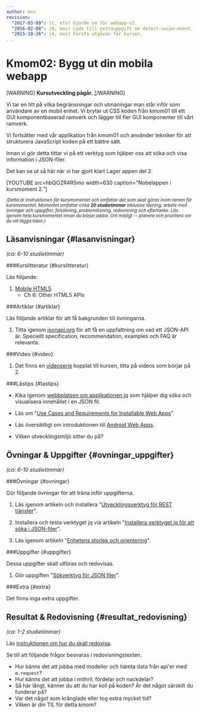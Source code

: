 ```yaml
---
author: mos
revision:
  "2017-03-09": (C, efo) Gjorde om för webapp-v2.
  "2016-02-08": (B, mos) Lade till extrauppgift om detect-swipe-event.
  "2015-10-26": (A, mos) Första utgåvan för kursen.
...
```

Kmom02: Bygg ut din mobila webapp
==================================

[WARNING]
**Kursutveckling pågår.**
[/WARNING]

Vi tar en titt på vilka begränsningar och utmaningar man står inför som användare av en mobil enhet. Vi brytar ut CSS koden från kmom01 till ett GUI komponentbaserad ramverk och lägger till fler GUI komponenter till vårt ramverk.

Vi fortsätter med vår applikation från kmom01 och använder tekniker för att strukturera JavaScript koden på ett bättre sätt.

Innan vi gör detta tittar vi på ett verktyg som hjälper oss att söka och visa information i JSON-filer.

Det kan se ut så här när vi har gjort klart Lager appen del 2.

[YOUTUBE src=hbQOZR4R5mo width=630 caption="Nobelappen i kursmoment 2."]


<!--more-->

<small><i>(Detta är instruktionen för kursmomentet och omfattar det som skall göras inom ramen för kursmomentet. Momentet omfattar cirka **20 studietimmar** inklusive läsning, arbete med övningar och uppgifter, felsökning, problemlösning, redovisning och eftertanke. Läs igenom hela kursmomentet innan du börjar jobba. Om möjligt -- planera och prioritera var du vill lägga tiden.)</i></small>



Läsanvisningar  {#lasanvisningar}
---------------------------------

*(ca: 6-10 studietimmar)*


###Kurslitteratur  {#kurslitteratur}

Läs följande:

1. [Mobile HTML5](kunskap/boken-mobile-html5).
    * Ch 6: Other HTML5 APIs



###Artiklar {#artiklar}

Läs följande artiklar för att få bakgrunden till övningarna.

1. Titta igenom [jsonapi.org](http://jsonapi.org/format/) för att få en uppfattning om vad ett JSON-API är. Speciellt specification, recommendation, examples och FAQ är relevanta.

<!-- 1. Läs kort och översiktligt om [Firefox OS](https://developer.mozilla.org/en-US/docs/Mozilla/Firefox_OS).

1. Läs översiktligt om introduktionen till [webappar på Firefox OS](https://developer.mozilla.org/en-US/Apps/Quickstart). -->



###Video  {#video}

1. Det finns en [videoserie](https://www.youtube.com/playlist?list=PLKtP9l5q3ce-1cVPTFJ_Zw9b7N2Y4_ANI) kopplat till kursen, titta på videos som börjar på 2.

<!-- 1. Se videon om jQuery Mobile "[Alex Schmitz - jQuery Mobile - What’s New in 1.5 and the Road to 2.0](https://www.youtube.com/watch?v=2qF7kW9SdJQ)". -->



###Lästips {#lastips}

* Kika igenom [webbplatsen om applikationen jq](https://stedolan.github.io/jq/) som hjälper dig söka och visualisera innehållet i en JSON fil.

* Läs om "[Use Cases and Requirements for Installable Web Apps](https://w3c-webmob.github.io/installable-webapps/)".

* Läs översiktligt om introduktionen till [Android Web Apps](http://developer.android.com/guide/webapps/index.html).
* Vilken utvecklingsmiljö sitter du på?



Övningar & Uppgifter  {#ovningar_uppgifter}
-------------------------------------------

*(ca: 6-10 studietimmar)*



###Övningar {#ovningar}

Gör följande övningar för att träna inför uppgifterna.

1. Läs igenom artikeln och installera "[Utvecklingsverktyg för REST tjänster](kunskap/utvecklingsverktyg-for-restful-tjanster)".

1.  Installera och testa verktyget jq via artikeln "[Installera verktyget jq för att söka i JSON-filer](kunskap/installera-verktyget-jq-for-att-soka-i-json-filer)".

1. Läs igenom artikeln "[Enhetens storlek och orientering](kunskap/enhetens-storlek-och-orientering)".

<!-- 1. Installera utvecklingsverktygen för [Installera en emulator för Android](kunskap/installera-en-emulator-for-android). -->



###Uppgifter {#uppgifter}

Dessa uppgifter skall utföras och redovisas.

1. Gör uppgiften "[Sökverktyg för JSON filer](uppgift/sokverktyg-for-json-filer)".

<!-- 1. Gör uppgiften "[Bygg vidare på din me-app](uppgift/github-sida-i-din-me-app)".

1. Gör uppgiften "[Skapa en Nobel app](uppgift/skapa-en-nobel-app)". -->



###Extra {#extra}

Det finns inga extra uppgifter.



Resultat & Redovisning  {#resultat_redovisning}
-----------------------------------------------

*(ca: 1-2 studietimmar)*

Läs [instruktionen om hur du skall redovisa](./../redovisa).

Se till att följande frågor besvaras i redovisningstexten.

* Hur känns det att jobba med modeller och hämta data från api'er med `m.request`?
* Hur känns det att jobba i mithril, fördelar och nackdelar?
* Så här långt, känner du att du har koll på koden? Är det något särskilt du funderar på?
* Var det något som krånglade eller tog extra mycket tid?
* Vilken är din TIL för detta kmom?
